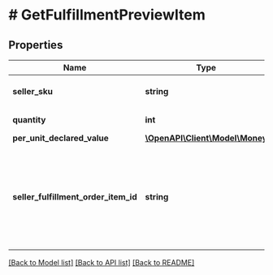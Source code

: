 # # GetFulfillmentPreviewItem

## Properties

Name | Type | Description | Notes
------------ | ------------- | ------------- | -------------
**seller_sku** | **string** | The seller SKU of the item. |
**quantity** | **int** | The item quantity. |
**per_unit_declared_value** | [**\OpenAPI\Client\Model\Money**](Money.md) |  | [optional]
**seller_fulfillment_order_item_id** | **string** | A fulfillment order item identifier that the seller creates to track items in the fulfillment preview. |

[[Back to Model list]](../../README.md#models) [[Back to API list]](../../README.md#endpoints) [[Back to README]](../../README.md)

